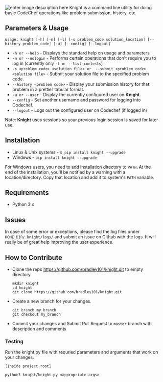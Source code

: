 ![enter image description here](https://github.com/bradley101/knight/raw/master/knight.jpg)
Knight is a command line utility for doing basic CodeChef operations like problem submission, history, etc.
## Parameters & Usage

    usage: knight [-h] [-n] [-l] [-s problem_code solution_location] [--history problem_code] [-u] [--config] [--logout]

 - `-h or --help` - Displays the standard help on usage and parameters
 - `-n or --nologin` - Performs certain operations that don't require you to log in (currently only `-l or --list-contests`)
 - `-s <problem code> <solution file> or  --submit <problem code> <solution file>` - Submit your solution file to the specified problem code.
 - `--history <problem code>` - Display your submission history for that problem in a prettier tabular format.
 - `-u or --user` - Display the currently configured user on **Knight**.
 - `--config` - Set another username and password for logging into Codechef.
 - `--logout` - Logs out the configured user on Codechef (if logged in)

Note: **Knight** uses sessions  so your previous login session is saved for later use.
## Installation

 - Linux & Unix systems - `$ pip install knight --upgrade`
 - Windows - `pip install knight --upgrade`
 
 For Windows users, you need to add installation directory to `PATH`. At the end of the installation, you'll be notified by a warning with a location/directory. Copy that location and add it to system's `PATH` variable.
 ## Requirements
 
 - Python 3.x
 
 ## Issues
 In case of some error  or exceptions, please find the log files under `HOME_DIR/.knight/logs/` and submit an issue on Github with the logs.
 It will really be of great help improving the user experience.
 
 ## How to Contribute
 
 - Clone the repo https://github.com/bradley101/knight.git to empty directory.
	 
    ```
    mkdir knight
    cd knight
    git clone https://github.com/bradley101/knight.git
    ```
    
 - Create a new branch for your changes.
	 ```
	 git branch my_branch
	 git checkout my_branch
	 ```
	 
 - Commit your changes and Submit Pull Request to `master` branch with description and comments
### Testing
Run the knight.py file with requried parameters and arguments that work on your changes.
```
[Inside project root]

python3 knight/knight.py <appropriate args>
``` 


 

